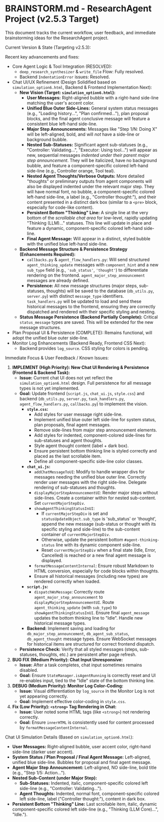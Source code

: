# BRAINSTORM.md - ResearchAgent Project (v2.5.3 Target)

This document tracks the current workflow, user feedback, and immediate brainstorming ideas for the ResearchAgent project.

Current Version & State (Targeting v2.5.3):

Recent key advancements and fixes:

-   Core Agent Logic & Tool Integration (RESOLVED):
    -   `deep_research_synthesizer` & `write_file` Flow: Fully resolved.
    -   Backend `IndentationError` issues: Resolved.
-   Chat UI/UX Refinement (Design Solidified based on `simulation_option6.html`, Backend & Frontend Implementation Next):
    -   **New Vision (Target: `simulation_option6.html`):**
        -   **User Messages:** Right-aligned bubble with a right-hand side-line matching the user's accent color.
        -   **Unified Blue Outer Side-Lines:** General system status messages (e.g., "Loading history...", "Plan confirmed..."), plan proposal blocks, and the final agent conclusive message will feature a consistent blue left-hand side-line.
        -   **Major Step Announcements:** Messages like "Step 1/N: Doing X" will be left-aligned, bold, and will _not_ have a side-line or background bubble.
        -   **Nested Sub-Statuses:** Significant agent sub-statuses (e.g., "Controller: Validating...", "Executor: Using tool...") will appear as new, sequential messages _indented under their parent major step announcement_. They will be italicized, have no background bubble, and feature a component-specific colored left-hand side-line (e.g., Controller orange, Tool teal).
        -   **Nested Agent Thoughts/Verbose Outputs:** More detailed "thoughts" or preliminary outputs from agent components will also be displayed indented under the relevant major step. They will have normal font, no bubble, a component-specific colored left-hand side-line, a label (e.g., "Controller thought:"), and their content presented in a distinct dark box (similar to a `<pre>` block, especially for code-like content).
        -   **Persistent Bottom "Thinking" Line:** A single line at the very bottom of the _scrollable chat area_ for low-level, rapidly updating "Thinking (LLM)..." statuses. This line will update in place and feature a dynamic, component-specific colored left-hand side-line.
        -   **Final Agent Message:** Will appear in a distinct, styled bubble with the unified blue left-hand side-line.
    -   **Backend Message Structure & Persistence Strategy (Enhancements Required):**
        -   `callbacks.py` & `agent_flow_handlers.py`: Will send structured `agent_thinking_update` messages with `component_hint` and a new `sub_type` field (e.g., `'sub_status'`, `'thought'`) to differentiate rendering on the frontend. `agent_major_step_announcement` messages are already defined.
        -   **Persistence:** All new message structures (major steps, sub-statuses, thoughts) will be saved to the database (`db_utils.py`, `server.py`) with distinct `message_type` identifiers. `task_handlers.py` will be updated to load and send these historical messages to the frontend, ensuring they are correctly dispatched and rendered with their specific styling and nesting.
    -   **Status Message Persistence (Backend Partially Complete):** Critical `status_message` types are saved. This will be extended for the new message structures.
-   Plan Proposal UI & Persistence (COMPLETE): Remains functional, will adopt the unified blue outer side-line.
-   Monitor Log Enhancements (Backend Ready, Frontend CSS Next):
    -   Backend provides `log_source`. CSS styling for colors is pending.

Immediate Focus & User Feedback / Known Issues:

1.  **IMPLEMENT (High Priority): New Chat UI Rendering & Persistence (Frontend & Backend Task):**
    -   **Issue:** Current chat UI does not yet reflect the `simulation_option6.html` design. Full persistence for all message types is not yet implemented.
    -   **Goal:** Update frontend (`script.js`, `chat_ui.js`, `style.css`) and backend (`db_utils.py`, `server.py`, `task_handlers.py`, `agent_flow_handlers.py`, `callbacks.py`) to implement the vision.
        -   **`style.css`:**
            -   Add styles for user message right side-line.
            -   Implement unified blue outer left side-line for system status, plan proposals, final agent messages.
            -   Remove side-lines from major step announcement elements.
            -   Add styles for indented, component-colored side-lines for sub-statuses and agent thoughts.
            -   Style agent thought content (label + dark box).
            -   Ensure persistent bottom thinking line is styled correctly and placed as the last scrollable item.
            -   Define all component-specific side-line color classes.
        -   **`chat_ui.js`:**
            -   `addChatMessageToUI`: Modify to handle wrapper divs for messages needing the unified blue outer line. Correctly render user messages with the right side-line. Delegate rendering of sub-statuses and thoughts.
            -   `displayMajorStepAnnouncementUI`: Render major steps without side-lines. Create a container within for nested sub-content. Set `currentMajorStepDiv`.
            -   `showAgentThinkingStatusInUI`:
                -   If `currentMajorStepDiv` is set and `statusUpdateObject.sub_type` is 'sub\_status' or 'thought', append the new message (sub-status or thought with its specific styling and side-line) to the sub-content container of `currentMajorStepDiv`.
                -   Otherwise, update the persistent bottom `#agent-thinking-status` line with its dynamic component side-line.
                -   Reset `currentMajorStepDiv` when a final state (Idle, Error, Cancelled) is reached or a new final agent message is displayed.
            -   `formatMessageContentInternal`: Ensure robust Markdown to HTML conversion, especially for code blocks within thoughts.
            -   Ensure all historical messages (including new types) are rendered correctly when loaded.
        -   **`script.js`:**
            -   `dispatchWsMessage`: Correctly route `agent_major_step_announcement` to `displayMajorStepAnnouncementUI`. Route `agent_thinking_update` (with `sub_type`) to `showAgentThinkingStatusInUI`. Ensure final `agent_message` updates the bottom thinking line to "Idle". Handle new historical message types.
        -   **Backend:** Implement saving and loading for `db_major_step_announcement`, `db_agent_sub_status`, `db_agent_thought` message types. Ensure WebSocket messages for historical items are structured for correct frontend dispatch.
    -   **Persistence Check:** Verify that all styled messages (steps, sub-statuses, thoughts, etc.) are persistent after page refresh.
2.  **BUG FIX (Medium Priority): Chat Input Unresponsive:**
    -   **Issue:** After a task completes, chat input sometimes remains disabled.
    -   **Goal:** Ensure `StateManager.isAgentRunning` is correctly reset and UI re-enables input, tied to the "Idle" state of the bottom thinking line.
3.  **DEBUG (Medium Priority): Monitor Log Color-Coding:**
    -   **Issue:** Visual differentiation by `log_source` in the Monitor Log is not yet appearing correctly.
    -   **Goal:** Implement effective color-coding in `style.css`.
4.  **Fix (Low Priority): `<strong>` Tag Rendering in Chat:**
    -   **Issue:** User noted some HTML tags (like `<strong>`) not rendering correctly.
    -   **Goal:** Ensure `innerHTML` is consistently used for content processed by `formatMessageContentInternal`.

Chat UI Simulation Details (Based on `simulation_option6.html`):

-   **User Messages:** Right-aligned bubble, user accent color, right-hand side-line (darker user accent).
-   **System Status / Plan Proposal / Final Agent Message:** Left-aligned, unified blue side-line. Bubbles for proposal and final agent message.
-   **Agent Major Step Announcement:** Left-aligned, NO side-line, bold title (e.g., "Step 1/5: Action...").
-   **Nested Sub-Content (under Major Step):**
    -   **Sub-Statuses:** Indented, italic, component-specific colored left side-line (e.g., "Controller: Validating...").
    -   **Agent Thoughts:** Indented, normal font, component-specific colored left side-line, label ("Controller thought:"), content in dark box.
-   **Persistent Bottom "Thinking" Line:** Last scrollable item, italic, dynamic component-specific colored left side-line (e.g., "Thinking (LLM Core)...", "Idle.").
